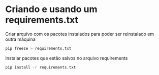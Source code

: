 # Criando e usando um requirements.txt

Criar arquivo com os pacotes instalados para poder ser reinstalado em outra máquina

```bash
pip freeze > requirements.txt
```

Instalar pacotes que estão salvos no arquivo requirements

```bash
pip install -r requirements.txt
```